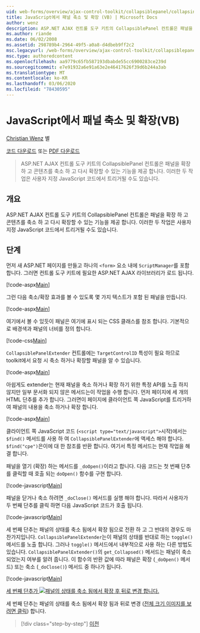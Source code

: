 ```yaml
---
uid: web-forms/overview/ajax-control-toolkit/collapsiblepanel/collapsing-and-expanding-a-panel-from-javascript-vb
title: JavaScript에서 패널 축소 및 확장 (VB) | Microsoft Docs
author: wenz
description: ASP.NET AJAX 컨트롤 도구 키트의 CollapsiblePanel 컨트롤은 패널을 확장 하 고 콘텐츠를 축소 하 고 확장 하는 기능을 제공 합니다.
ms.author: riande
ms.date: 06/02/2008
ms.assetid: 298789b4-2964-49f5-a0a8-d4dbeb9ff2c2
msc.legacyurl: /web-forms/overview/ajax-control-toolkit/collapsiblepanel/collapsing-and-expanding-a-panel-from-javascript-vb
msc.type: authoredcontent
ms.openlocfilehash: aa9779c65fb587193dbabde55cc6900283ce239d
ms.sourcegitcommit: e7e91932a6e91a63e2e46417626f39d6b244a3ab
ms.translationtype: MT
ms.contentlocale: ko-KR
ms.lasthandoff: 03/06/2020
ms.locfileid: "78430595"
---
```

# <a name="collapsing-and-expanding-a-panel-from-javascript-vb"></a>JavaScript에서 패널 축소 및 확장(VB)

[Christian Wenz](https://github.com/wenz) 별

[코드 다운로드](https://download.microsoft.com/download/8/a/a/8aab3c3e-de6f-463f-805c-5fda567eef6e/CollapsiblePanel1.vb.zip) 또는 [PDF 다운로드](https://download.microsoft.com/download/b/6/a/b6ae89ee-df69-4c87-9bfb-ad1eb2b23373/collapsiblepanel1VB.pdf)

> ASP.NET AJAX 컨트롤 도구 키트의 CollapsiblePanel 컨트롤은 패널을 확장 하 고 콘텐츠를 축소 하 고 다시 확장할 수 있는 기능을 제공 합니다. 이러한 두 작업은 사용자 지정 JavaScript 코드에서 트리거될 수도 있습니다.

## <a name="overview"></a>개요

ASP.NET AJAX 컨트롤 도구 키트의 CollapsiblePanel 컨트롤은 패널을 확장 하 고 콘텐츠를 축소 하 고 다시 확장할 수 있는 기능을 제공 합니다. 이러한 두 작업은 사용자 지정 JavaScript 코드에서 트리거될 수도 있습니다.

## <a name="steps"></a>단계

먼저 새 ASP.NET 페이지를 만들고 하나의 `<form>` 요소 내에 `ScriptManager`를 포함 합니다. 그러면 컨트롤 도구 키트에 필요한 ASP.NET AJAX 라이브러리가 로드 됩니다.

[!code-aspx[Main](collapsing-and-expanding-a-panel-from-javascript-vb/samples/sample1.aspx)]

그런 다음 축소/확장 효과를 볼 수 있도록 몇 가지 텍스트가 포함 된 패널을 만듭니다.

[!code-aspx[Main](collapsing-and-expanding-a-panel-from-javascript-vb/samples/sample2.aspx)]

여기에서 볼 수 있듯이 패널은 여기에 표시 되는 CSS 클래스를 참조 합니다. 기본적으로 배경색과 패널의 너비를 정의 합니다.

[!code-css[Main](collapsing-and-expanding-a-panel-from-javascript-vb/samples/sample3.css)]

`CollapsiblePanelExtender` 컨트롤에는 `TargetControlID` 특성이 필요 하므로 toolkit에서 요청 시 축소 하거나 확장할 패널을 알 수 있습니다.

[!code-aspx[Main](collapsing-and-expanding-a-panel-from-javascript-vb/samples/sample4.aspx)]

아쉽게도 extender는 현재 패널을 축소 하거나 확장 하기 위한 특정 API를 노출 하지 않지만 일부 문서화 되지 않은 메서드는이 작업을 수행 합니다. 먼저 페이지에 세 개의 HTML 단추를 추가 합니다. 그러면이 페이지에 클라이언트 쪽 JavaScript를 트리거하여 패널의 내용을 축소 하거나 확장 합니다.

[!code-aspx[Main](collapsing-and-expanding-a-panel-from-javascript-vb/samples/sample5.aspx)]

클라이언트 쪽 JavaScript 코드 (`<script type="text/javascript">`시작)에서는 `$find()` 메서드를 사용 하 여 `CollapsiblePanelExtender`에 액세스 해야 합니다. `$find("cpe")`은이에 대 한 참조를 반환 합니다. 여기서 특정 메서드는 현재 작업을 해결 합니다.

패널을 열기 (확장) 하는 메서드를 `_doOpen()`이라고 합니다. 다음 코드는 첫 번째 단추를 클릭할 때 호출 되는 `doOpen()` 함수를 구현 합니다.

[!code-javascript[Main](collapsing-and-expanding-a-panel-from-javascript-vb/samples/sample6.js)]

패널을 닫거나 축소 하려면 `_doClose()` 메서드를 실행 해야 합니다. 따라서 사용자가 두 번째 단추를 클릭 하면 다음 JavaScript 코드가 호출 됩니다.

[!code-javascript[Main](collapsing-and-expanding-a-panel-from-javascript-vb/samples/sample7.js)]

세 번째 단추는 패널의 상태를 축소 됨에서 확장 됨으로 전환 하 고 그 반대의 경우도 마찬가지입니다. `CollapsiblePanelExtender`는이 패널의 상태를 반대로 하는 `toggle()` 메서드를 노출 합니다. 그러나 `toggle()` 메서드에서 내부적으로 사용 하는 다른 방법도 있습니다. `CollapsiblePanelExtender()`의 `get_Collapsed()` 메서드는 패널이 축소 되었는지 여부를 알려 줍니다. 이 함수의 반환 값에 따라 패널은 확장 (`_doOpen()` 메서드) 또는 축소 (`_doClose()`) 메서드 중 하나가 됩니다.

[!code-javascript[Main](collapsing-and-expanding-a-panel-from-javascript-vb/samples/sample8.js)]

[세 번째 단추가 ![패널의 상태를 축소 됨에서 확장 후 뒤로 변경 합니다.](collapsing-and-expanding-a-panel-from-javascript-vb/_static/image2.png)](collapsing-and-expanding-a-panel-from-javascript-vb/_static/image1.png)

세 번째 단추는 패널의 상태를 축소 됨에서 확장 됨과 뒤로 변경 ([전체 크기 이미지를 보려면 클릭](collapsing-and-expanding-a-panel-from-javascript-vb/_static/image3.png)) 합니다.

> [!div class="step-by-step"]
> [이전](collapsing-and-expanding-a-panel-from-javascript-cs.md)
